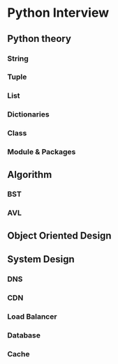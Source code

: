 # Python Interview
## Python theory

### String

### Tuple

### List

### Dictionaries

### Class

### Module & Packages

## Algorithm

### BST

### AVL

## Object Oriented  Design

## System Design

### DNS

### CDN

### Load Balancer

### Database

### Cache
